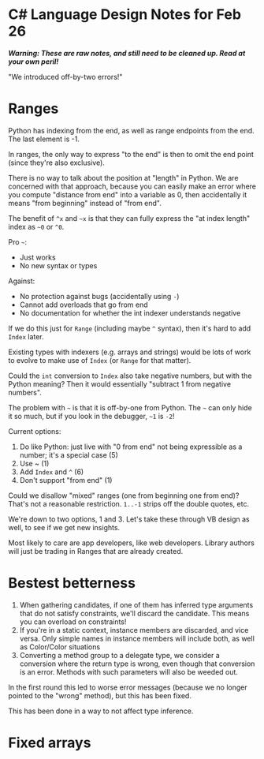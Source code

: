﻿# C# Language Design Notes for Feb 26

***Warning: These are raw notes, and still need to be cleaned up. Read at your own peril!***

"We introduced off-by-two errors!"

# Ranges

Python has indexing from the end, as well as range endpoints from the end. The last element is -1.

In ranges, the only way to express "to the end" is then to omit the end point (since they're also exclusive).

There is no way to talk about the position at "length" in Python. We are concerned with that approach, because you can easily make an error where you compute "distance from end" into a variable as 0, then accidentally it means "from beginning" instead of "from end".

The benefit of `^x` and `~x` is that they can fully express the "at index length" index as `~0` or `^0`.

Pro `~`:
* Just works
* No new syntax or types

Against:
* No protection against bugs (accidentally using `-`)
* Cannot add overloads that go from end
* No documentation for whether the int indexer understands negative
 
If we do this just for `Range` (including maybe `^` syntax), then it's hard to add `Index` later.

Existing types with indexers (e.g. arrays and strings) would be lots of work to evolve to make use of `Index` (or `Range` for that matter).

Could the `int` conversion to `Index` also take negative numbers, but with the Python meaning? Then it would essentially "subtract 1 from negative numbers".

The problem with `~` is that it is off-by-one from Python. The `~` can only hide it so much, but if you look in the debugger, `~1` is `-2`!

Current options:

1. Do like Python: just live with "0 from end" not being expressible as a number; it's a special case (5)
2. Use ~ (1)
3. Add `Index` and `^` (6)
4. Don't support "from end" (1)

Could we disallow "mixed" ranges (one from beginning one from end)? That's not a reasonable restriction. `1..-1` strips off the double quotes, etc.

We're down to two options, 1 and 3. Let's take these through VB design as well, to see if we get new insights.

Most likely to care are app developers, like web developers. Library authors will just be trading in Ranges that are already created.

# Bestest betterness

1. When gathering candidates, if one of them has inferred type arguments that do not satisfy constraints, we'll discard the candidate. This means you can overload on constraints!
2. If you're in a static context, instance members are discarded, and vice versa. Only simple names in instance members will include both, as well as Color/Color situations
3. Converting a method group to a delegate type, we consider a conversion where the return type is wrong, even though that conversion is an error. Methods with such parameters will also be weeded out.

In the first round this led to worse error messages (because we no longer pointed to the "wrong" method), but this has been fixed.

This has been done in a way to not affect type inference.


# Fixed arrays